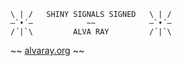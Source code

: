 	\ | /   SHINY SIGNALS SIGNED   \ | / 
	—`•´—            ~~            —`•´— 
	/´|`\         ALVA RAY         /´|`\ 

~~ [alvaray.org](http://alvaray.org/) ~~
